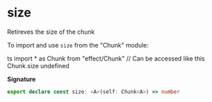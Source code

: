 # size

Retireves the size of the chunk

To import and use `size` from the "Chunk" module:

ts
import \* as Chunk from "effect/Chunk"
// Can be accessed like this
Chunk.size
undefined

**Signature**

```ts
export declare const size: <A>(self: Chunk<A>) => number
```
